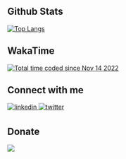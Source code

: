 ## Github Stats  
[![Top Langs](https://github-readme-stats.vercel.app/api/top-langs/?username=emrahbeydilli&layout=compact)](https://github.com/emrahbeydilli/github-readme-stats)

## WakaTime
<div>
  <a href="https://wakatime.com/@195ed6c9-0e03-45b2-96a0-9ca9f0994d5d"><img src="https://wakatime.com/badge/user/195ed6c9-0e03-45b2-96a0-9ca9f0994d5d.svg" alt="Total time coded since Nov 14 2022" /></a>
</div>

## Connect with me  
<div>
  <a href="https://linkedin.com/in/emrahbeydilli" target="_blank">
<img src=https://img.shields.io/badge/linkedin-%231E77B5.svg?&style=for-the-badge&logo=linkedin&logoColor=white alt=linkedin style="margin-bottom: 5px;" />
</a>
  <a href="https://twitter.com/emrahbeydilli" target="_blank">
<img src=https://img.shields.io/badge/twitter-%2300acee.svg?&style=for-the-badge&logo=twitter&logoColor=white alt=twitter style="margin-bottom: 5px;" />
</a>
</div>

## Donate 
<div>
<a href="https://www.buymeacoffee.com/emrahbeydilli" target="_blank" style="display: inline-block;">
<img src="https://img.shields.io/badge/Donate-Buy%20Me%20A%20Coffee-orange.svg?style=flat-square&logo=buymeacoffee"  align="center" />
</a>
</div> 
